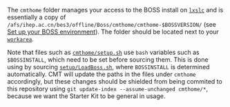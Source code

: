 The `cmthome` folder manages your access to the BOSS install on [`lxslc`](https://besiii.gitbook.io/boss/tutorials/getting-started/server) and is essentially a copy of `/afs/ihep.ac.cn/bes3/offline/Boss/cmthome/cmthome-$BOSSVERSION/` (see [Set up your BOSS environment](https://app.gitbook.com/@besiii/s/boss/tutorials/getting-started/setup)). The folder should be located next to your [`workarea`](https://github.com/redeboer/BOSS_StarterKit/tree/master/workarea).

Note that files such as [`cmthome/setup.sh`](https://github.com/redeboer/BOSS_StarterKit/blob/master/cmthome/setup.sh) use `bash` variables such as `$BOSSINSTALL`, which need to be set before sourcing them. This is done using by sourcing [`setup/LoadBoss.sh`](https://github.com/redeboer/BOSS_StarterKit/blob/master/setup/LoadBoss.sh), where `BOSSINSTALL` is determined automatically. CMT will update the paths in the files under `cmthome` accordingly, but these changes should be shielded from being commited to this repository using `git update-index --assume-unchanged cmthome/*`, because we want the Starter Kit to be general in usage.